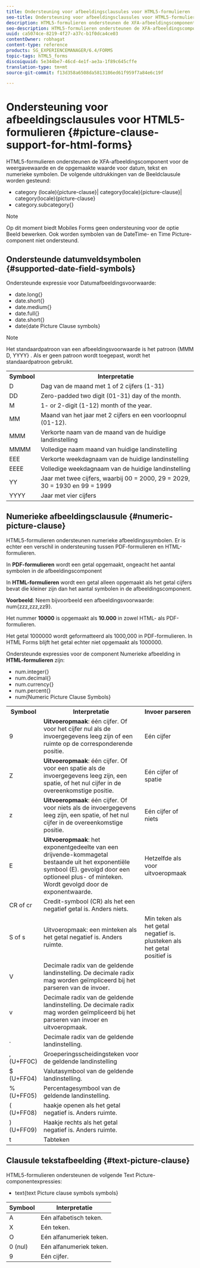 ```yaml
---
title: Ondersteuning voor afbeeldingsclausules voor HTML5-formulieren
seo-title: Ondersteuning voor afbeeldingsclausules voor HTML5-formulieren
description: HTML5-formulieren ondersteunen de XFA-afbeeldingscomponent voor de weergavewaarde en de opgemaakte waarde voor datum, tekst en numerieke symbolen.
seo-description: HTML5-formulieren ondersteunen de XFA-afbeeldingscomponent voor de weergavewaarde en de opgemaakte waarde voor datum, tekst en numerieke symbolen.
uuid: ca5074ce-8219-4f27-a37c-b1f0dca4ce03
contentOwner: robhagat
content-type: reference
products: SG_EXPERIENCEMANAGER/6.4/FORMS
topic-tags: hTML5_forms
discoiquuid: 5e344be7-46cd-4e1f-ae3a-1f89c645cffe
translation-type: tm+mt
source-git-commit: f13d358a6508da5813186ed61f959f7a84e6c19f

---
```



# Ondersteuning voor afbeeldingsclausules voor HTML5-formulieren {#picture-clause-support-for-html-forms}

HTML5-formulieren ondersteunen de XFA-afbeeldingscomponent voor de weergavewaarde en de opgemaakte waarde voor datum, tekst en numerieke symbolen. De volgende uitdrukkingen van de Beeldclausule worden gesteund:

* category (locale){picture-clause}| category(locale){picture-clause}| category(locale){picture-clause}
* category.subcategory{}

>[!NOTE]
>
>Op dit moment biedt Mobiles Forms geen ondersteuning voor de optie Beeld bewerken. Ook worden symbolen van de DateTime- en Time Picture-component niet ondersteund.

## Ondersteunde datumveldsymbolen {#supported-date-field-symbols}

Ondersteunde expressie voor Datumafbeeldingsvoorwaarde:

* date.long{}
* date.short{}
* date.medium{}
* date.full{}
* date.short{}
* date{date Picture Clause symbols}

>[!NOTE]
>
>Het standaardpatroon van een afbeeldingsvoorwaarde is het patroon {MMM D, YYYY} . Als er geen patroon wordt toegepast, wordt het standaardpatroon gebruikt.

<table> 
 <tbody>
  <tr>
   <th><strong>Symbool</strong></th> 
   <th>Interpretatie</th> 
  </tr>
  <tr>
   <td>D</td> 
   <td>Dag van de maand met 1 of 2 cijfers (1-31)</td> 
  </tr>
  <tr>
   <td>DD</td> 
   <td>Zero-padded two digit (01-31) day of the month.<br /> </td> 
  </tr>
  <tr>
   <td>M</td> 
   <td>1- or 2-digit (1-12) month of the year.<br /> </td> 
  </tr>
  <tr>
   <td>MM</td> 
   <td>Maand van het jaar met 2 cijfers en een voorloopnul (01-12).<br /> </td> 
  </tr>
  <tr>
   <td>MMM</td> 
   <td>Verkorte naam van de maand van de huidige landinstelling<br /> </td> 
  </tr>
  <tr>
   <td>MMMM</td> 
   <td>Volledige naam maand van huidige landinstelling<br /> </td> 
  </tr>
  <tr>
   <td>EEE</td> 
   <td>Verkorte weekdagnaam van de huidige landinstelling<br /> </td> 
  </tr>
  <tr>
   <td>EEEE</td> 
   <td>Volledige weekdagnaam van de huidige landinstelling<br /> </td> 
  </tr>
  <tr>
   <td>YY</td> 
   <td>Jaar met twee cijfers, waarbij 00 = 2000, 29 = 2029, 30 = 1930 en 99 = 1999<br /> </td> 
  </tr>
  <tr>
   <td>YYYY</td> 
   <td>Jaar met vier cijfers<br /> </td> 
  </tr>
 </tbody>
</table>

## Numerieke afbeeldingsclausule {#numeric-picture-clause}

HTML5-formulieren ondersteunen numerieke afbeeldingssymbolen. Er is echter een verschil in ondersteuning tussen PDF-formulieren en HTML-formulieren.

In **PDF-formulieren** wordt een getal opgemaakt, ongeacht het aantal symbolen in de afbeeldingscomponent

In **HTML-formulieren** wordt een getal alleen opgemaakt als het getal cijfers bevat die kleiner zijn dan het aantal symbolen in de afbeeldingscomponent.

**Voorbeeld**: Neem bijvoorbeeld een afbeeldingsvoorwaarde: num{zzz,zzz,zz9}.

Het nummer **10000** is opgemaakt als **10.000** in zowel HTML- als PDF-formulieren.

Het getal 1000000 wordt geformatteerd als 1000,000 in PDF-formulieren. In HTML Forms blijft het getal echter niet opgemaakt als 1000000.

Ondersteunde expressies voor de component Numerieke afbeelding in **HTML-formulieren** zijn:

* num.integer{}
* num.decimal{}
* num.currency{}
* num.percent{}
* num{Numeric Picture Clause Symbols}

<table> 
 <tbody>
  <tr>
   <th><strong>Symbool</strong></th> 
   <th><strong>Interpretatie</strong></th> 
   <th>Invoer parseren</th> 
  </tr>
  <tr>
   <td>9</td> 
   <td><strong>Uitvoeropmaak</strong>: één cijfer. Of voor het cijfer nul als de invoergegevens leeg zijn of een ruimte op de corresponderende positie.<br /> </td> 
   <td>Eén cijfer</td> 
  </tr>
  <tr>
   <td>Z</td> 
   <td><strong>Uitvoeropmaak</strong>: één cijfer. Of voor een spatie als de invoergegevens leeg zijn, een spatie, of het nul cijfer in de overeenkomstige positie.<br /> </td> 
   <td>Eén cijfer of spatie</td> 
  </tr>
  <tr>
   <td>z</td> 
   <td><strong>Uitvoeropmaak</strong>: één cijfer. Of voor niets als de invoergegevens leeg zijn, een spatie, of het nul cijfer in de overeenkomstige positie.<br /> </td> 
   <td>Eén cijfer of niets</td> 
  </tr>
  <tr>
   <td>E</td> 
   <td><strong>Uitvoeropmaak</strong>: het exponentgedeelte van een drijvende-kommagetal bestaande uit het exponentiële symbool (E). gevolgd door een optioneel plus- of minteken. Wordt gevolgd door de exponentwaarde.<br /> </td> 
   <td>Hetzelfde als voor uitvoeropmaak</td> 
  </tr>
  <tr>
   <td>CR of cr<br /> </td> 
   <td>Credit-symbool (CR) als het een negatief getal is. Anders niets.</td> 
   <td><br type="_moz" /> </td> 
  </tr>
  <tr>
   <td>S of s<br /> </td> 
   <td>Uitvoeropmaak: een minteken als het getal negatief is. Anders ruimte.<br /> </td> 
   <td>Min teken als het getal negatief is. plusteken als het getal positief is</td> 
  </tr>
  <tr>
   <td>V</td> 
   <td>Decimale radix van de geldende landinstelling. De decimale radix mag worden geïmpliceerd bij het parseren van de invoer.</td> 
   <td><br type="_moz" /> </td> 
  </tr>
  <tr>
   <td>v</td> 
   <td>Decimale radix van de geldende landinstelling. De decimale radix mag worden geïmpliceerd bij het parseren van invoer en uitvoeropmaak.</td> 
   <td><br type="_moz" /> </td> 
  </tr>
  <tr>
   <td>.</td> 
   <td>Decimale radix van de geldende landinstelling.</td> 
   <td><br type="_moz" /> </td> 
  </tr>
  <tr>
   <td>, (U+FF0C)</td> 
   <td>Groeperingsscheidingsteken voor de geldende landinstelling</td> 
   <td><br type="_moz" /> </td> 
  </tr>
  <tr>
   <td>$ (U+FF04)</td> 
   <td>Valutasymbool van de geldende landinstelling.</td> 
   <td><br type="_moz" /> </td> 
  </tr>
  <tr>
   <td>% (U+FF05)</td> 
   <td>Percentagesymbool van de geldende landinstelling.</td> 
   <td><br type="_moz" /> </td> 
  </tr>
  <tr>
   <td>( (U+FF08)</td> 
   <td>haakje openen als het getal negatief is. Anders ruimte.</td> 
   <td><br type="_moz" /> </td> 
  </tr>
  <tr>
   <td>) (U+FF09)</td> 
   <td>Haakje rechts als het getal negatief is. Anders ruimte.</td> 
   <td><br type="_moz" /> </td> 
  </tr>
  <tr>
   <td>t</td> 
   <td>Tabteken</td> 
   <td><br type="_moz" /> </td> 
  </tr>
 </tbody>
</table>

## Clausule tekstafbeelding {#text-picture-clause}

HTML5-formulieren ondersteunen de volgende Text Picture-componentexpressies:

* text{text Picture clause symbols symbols}

| **Symbool** | **Interpretatie** |
|---|---|
| A | Eén alfabetisch teken. |
| X | Eén teken. |
| O | Eén alfanumeriek teken. |
| 0 (nul) | Eén alfanumeriek teken. |
| 9 | Eén cijfer. |

